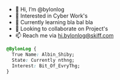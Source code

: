 - 👋 Hi, I’m @bylonlog
- 👀 Interested in Cyber Work's
- 🌱 Currently learning bla bal bla
- 💞️ Looking to collaborate on Project's
- 📫 Reach me via hi.bylonlog@skiff.com


```css
@BylonLog { 
  True Name: Albin_Shiby;
  State: Currently nthng; 
  Interest: Bit_Of_EvryThg;
}
```


<!---
bylonlog/bylonlog is a ✨ special ✨ repository because its `README.md` (this file) appears on your GitHub profile.
You can click the Preview link to take a look at your changes.
--->
